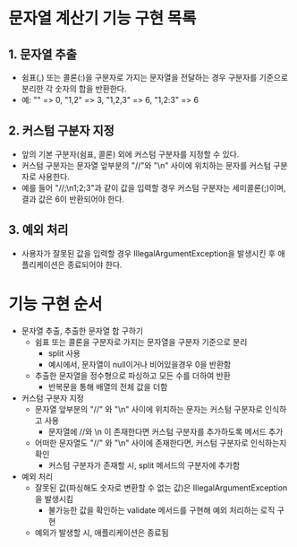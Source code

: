 # 문자열 계산기 기능 구현 목록

## 1. 문자열 추출
- 쉼표(,) 또는 콜론(:)을 구분자로 가지는 문자열을 전달하는 경우 구분자를 기준으로 분리한 각 숫자의 합을 반환한다.
- 예: "" => 0, "1,2" => 3, "1,2,3" => 6, "1,2:3" => 6

## 2. 커스텀 구분자 지정
- 앞의 기본 구분자(쉼표, 콜론) 외에 커스텀 구분자를 지정할 수 있다. 
- 커스텀 구분자는 문자열 앞부분의 "//"와 "\n" 사이에 위치하는 문자를 커스텀 구분자로 사용한다.
- 예를 들어 "//;\n1;2;3"과 같이 값을 입력할 경우 커스텀 구분자는 세미콜론(;)이며, 결과 값은 6이 반환되어야 한다.

## 3. 예외 처리
- 사용자가 잘못된 값을 입력할 경우 IllegalArgumentException을 발생시킨 후 애플리케이션은 종료되어야 한다.

# 기능 구현 순서
- 문자열 추출, 추출한 문자열 합 구하기
  - 쉼표 또는 콜론을 구분자로 가지는 문자열을 구분자 기준으로 분리
    - split 사용
    - 예시에서, 문자열이 null이거나 비어있을경우 0을 반환함
  - 추출한 문자열을 정수형으로 파싱하고 모든 수를 더하여 반환
    - 반복문을 통해 배열의 전체 값을 더함
- 커스텀 구분자 지정
  - 문자열 앞부분의 "//" 와 "\n" 사이에 위치하는 문자는 커스텀 구분자로 인식하고 사용
    - 문자열에 //와 \n 이 존재한다면 커스텀 구분자를 추가하도록 메서드 추가
  - 어떠한 문자열도 "//" 와 "\n" 사이에 존재한다면, 커스텀 구분자로 인식하는지 확인
    - 커스텀 구분자가 존재할 시, split 메서드의 구분자에 추가함
- 예외 처리
  - 잘못된 값(파싱해도 숫자로 변환할 수 없는 값)은 IllegalArgumentException을 발생시킴
    - 불가능한 값을 확인하는 validate 메서드를 구현해 예외 처리하는 로직 구현
  - 예외가 발생할 시, 애플리케이션은 종료됨